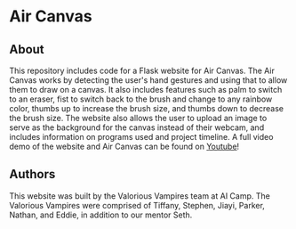 # Air Canvas
## About
This repository includes code for a Flask website for Air Canvas. The Air Canvas works by detecting the user's hand gestures and using that to allow them to draw on a canvas.  It also includes features such as palm to switch to an eraser, fist to switch back to the brush and change to any rainbow color, thumbs up to increase the brush size, and thumbs down to decrease the brush size.  The website also allows the user to upload an image to serve as the background for the canvas instead of their webcam, and includes information on programs used and project timeline.  A full video demo of the website and Air Canvas can be found on [Youtube](https://youtu.be/LtaKtEGQQrY)!


## Authors
This website was built by the Valorious Vampires team at AI Camp.  The Valorious Vampires were comprised of Tiffany, Stephen, Jiayi, Parker, Nathan, and Eddie, in addition to our mentor Seth.